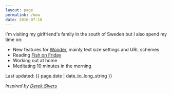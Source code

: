 ```yaml
---
layout: page
permalink: /now
date: 2016-07-18
---
```


I'm visiting my girlfriend's family in the south of Sweden but I also spend my time on:

- New features for [Wonder](/wonder), mainly text size settings and URL schemes
- Reading [Fish on Friday](https://www.amazon.com/Fish-Friday-Feasting-Fasting-Discovery/dp/B000MR8TH2?tag=jonathanthiry-20)
- Working out at home
- Meditating 10 minutes in the morning

Last updated: {{ page.date | date_to_long_string }}

*Inspired by [Derek Sivers](https://sivers.org/nowff)*
